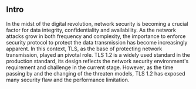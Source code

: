 ## Intro
In the midst of the digital revolution, network security is becoming a crucial factor for data integrity, confidentiality and availability. As the network attacks grow in both frequency and complexity, the importance to enforce security protocol to protect the data transmission has become increasingly apparent. In this context, TLS, as the base of protecting network transmission, played an pivotal role. 
TLS 1.2 is a widely used standard in the production standard, its design reflects the network security environment's requirement and challenge in the current stage. However, as the time passing by and the changing of the threaten models, TLS 1.2 has exposed many security flaw and the performance limitation. 